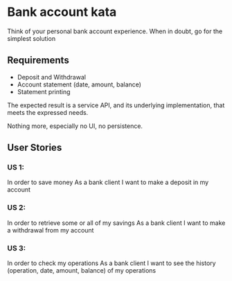 # Bank account kata
Think of your personal bank account experience. When in doubt, go for the simplest solution

## Requirements
- Deposit and Withdrawal
- Account statement (date, amount, balance)
- Statement printing

The expected result is a service API, and its underlying implementation, that meets the expressed needs.

Nothing more, especially no UI, no persistence.

## User Stories
### US 1:
In order to save money
As a bank client
I want to make a deposit in my account

### US 2:
In order to retrieve some or all of my savings
As a bank client
I want to make a withdrawal from my account

### US 3:
In order to check my operations
As a bank client
I want to see the history (operation, date, amount, balance) of my operations
